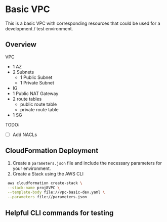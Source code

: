 # Basic VPC

This is a basic VPC with corresponding resources that could be used for a development / test environment.

## Overview

VPC

-   1 AZ
-   2 Subnets
    -   1 Public Subnet
    -   1 Private Subnet
-   IG
-   1 Public NAT Gateway
-   2 route tables
    -   public route table
    -   private route table
-   1 SG

TODO:

-   [ ] Add NACLs

## CloudFormation Deployment

1. Create a `parameters.json` file and include the necessary parameters for your environment.
2. Create a Stack using the AWS CLI

```bash
 aws cloudformation create-stack \
 --stack-name proj8VPC \
 --template-body file://vpc-basic-dev.yaml \
 --parameters file://parameters.json
```

## Helpful CLI commands for testing
